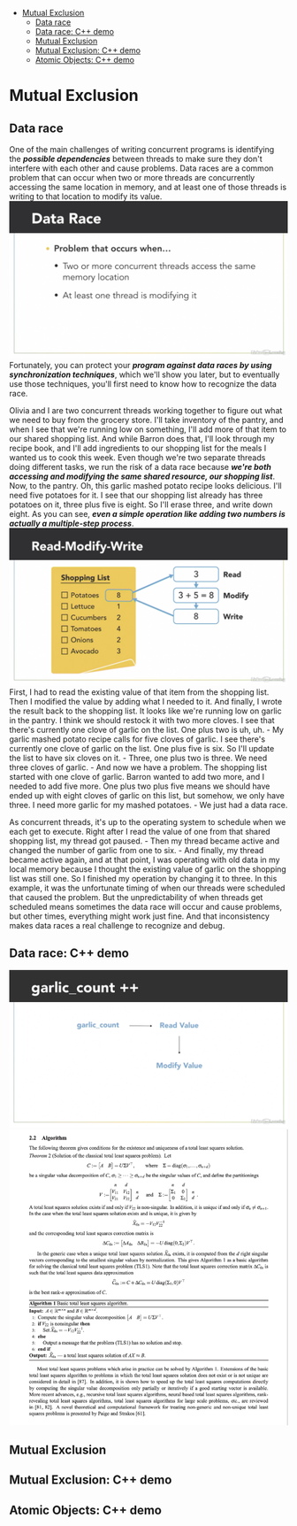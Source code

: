 - [Mutual Exclusion](#mutual-exclusion)
  - [Data race](#data-race)
  - [Data race: C++ demo](#data-race-c-demo)
  - [Mutual Exclusion](#mutual-exclusion-1)
  - [Mutual Exclusion: C++ demo](#mutual-exclusion-c-demo)
  - [Atomic Objects: C++ demo](#atomic-objects-c-demo)

# Mutual Exclusion

## Data race

One of the main challenges of writing concurrent programs is identifying the ***possible dependencies*** between threads to make sure they don't interfere with each other and cause problems. Data races are a common problem that can occur when two or more threads are concurrently accessing the same location in memory, and at least one of those threads is writing to that location to modify its value.
![](img/03_01_01.png) 
Fortunately, you can protect your ***program against data races by using synchronization techniques***, which we'll show you later, but to eventually use those techniques, you'll first need to know how to recognize the data race. 

Olivia and I are two concurrent threads working together to figure out what we need to buy from the grocery store. I'll take inventory of the pantry, and when I see that we're running low on something, I'll add more of that item to our shared shopping list. And while Barron does that, I'll look through my recipe book, and I'll add ingredients to our shopping list for the meals I wanted us to cook this week. Even though we're two separate threads doing different tasks, we run the risk of a data race because ***we're both accessing and modifying the same shared resource, our shopping list***. Now, to the pantry. Oh, this garlic mashed potato recipe looks delicious. I'll need five potatoes for it. I see that our shopping list already has three potatoes on it, three plus five is eight. So I'll erase three, and write down eight. As you can see, ***even a simple operation like adding two numbers is actually a multiple-step process***.
![](img/03_01_02.png) 
First, I had to read the existing value of that item from the shopping list. Then I modified the value by adding what I needed to it. And finally, I wrote the result back to the shopping list. It looks like we're running low on garlic in the pantry. I think we should restock it with two more cloves. I see that there's currently one clove of garlic on the list. One plus two is uh, uh. - My garlic mashed potato recipe calls for five cloves of garlic. I see there's currently one clove of garlic on the list. One plus five is six. So I'll update the list to have six cloves on it. - Three, one plus two is three. We need three cloves of garlic. - And now we have a problem. The shopping list started with one clove of garlic. Barron wanted to add two more, and I needed to add five more. One plus two plus five means we should have ended up with eight cloves of garlic on this list, but somehow, we only have three. I need more garlic for my mashed potatoes. - We just had a data race. 

As concurrent threads, it's up to the operating system to schedule when we each get to execute. Right after I read the value of one from that shared shopping list, my thread got paused. - Then my thread became active and changed the number of garlic from one to six. - And finally, my thread became active again, and at that point, I was operating with old data in my local memory because I thought the existing value of garlic on the shopping list was still one. So I finished my operation by changing it to three. In this example, it was the unfortunate timing of when our threads were scheduled that caused the problem. But the unpredictability of when threads get scheduled means sometimes the data race will occur and cause problems, but other times, everything might work just fine. And that inconsistency makes data races a real challenge to recognize and debug.

## Data race: C++ demo

![](img/03_02_01.png) 
![](img/03_02_02.png)

## Mutual Exclusion

## Mutual Exclusion: C++ demo

## Atomic Objects: C++ demo